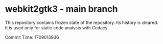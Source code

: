 # webkit2gtk3 - main branch

This repository contains frozen state of the repository.
Its history is cleared. It is used only for static code
analysis with Codacy.

Commit Time: 1709013936